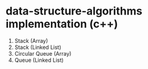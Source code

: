 # data-structure-algorithms implementation (c++)

1) Stack (Array)
2)  Stack (Linked List)
3)  Circular Queue (Array)
4)  Queue (Linked List)
